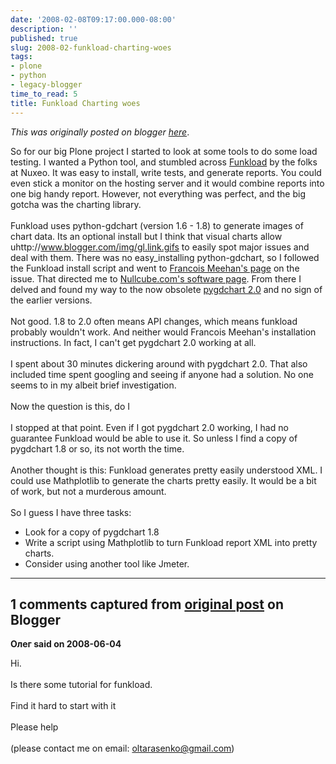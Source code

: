 ```yaml
---
date: '2008-02-08T09:17:00.000-08:00'
description: ''
published: true
slug: 2008-02-funkload-charting-woes
tags:
- plone
- python
- legacy-blogger
time_to_read: 5
title: Funkload Charting woes
---
```


*This was originally posted on blogger [here](https://pydanny.blogspot.com/2008/02/funkload-charting-woes.html)*.

So for our big Plone project I started to look at some tools to do some load testing.  I wanted a Python tool, and stumbled across <a href="http://funkload.nuxeo.org/">Funkload</a> by the folks at Nuxeo.  It was easy to install, write tests, and generate reports. You could even stick a monitor on the hosting server and it would combine reports into one big handy report.  However, not everything was perfect, and the big gotcha was the charting library.<br /><br />Funkload uses python-gdchart (version 1.6 - 1.8) to generate images of chart data.  Its an optional install but I think that visual charts allow uhttp://www.blogger.com/img/gl.link.gifs to easily spot major issues and deal with them.  There was no easy_installing python-gdchart, so I followed the Funkload install script and went to <a href="http://moinmoin.wikiwikiweb.de/FrancoisMeehan">Francois Meehan's page</a> on the issue.  That directed me to <a href="http://www.nullcube.com/software.html">Nullcube.com's software page</a>.  From there I delved and found my way to the now obsolete <a href="http://dev.nullcube.com/gitweb/?p=pygdchart;a=summary">pygdchart 2.0</a> and no sign of the earlier versions.<br /><br />Not good.  1.8 to 2.0 often means API changes, which means funkload probably wouldn't work.  And neither would Francois Meehan's installation instructions.  In fact, I can't get pygdchart 2.0 working at all. <br /><br />I spent about 30 minutes dickering around with pygdchart 2.0.  That also included time spent googling and seeing if anyone had a solution.  No one seems to in my albeit brief investigation.<br /><br />Now the question is this, do I<br /><br />I stopped at that point.  Even if I got pygdchart 2.0 working, I had no guarantee Funkload would be able to use it.  So unless I find a copy of pygdchart 1.8 or so, its not worth the time.<br /><br />Another thought is this: Funkload generates pretty easily understood XML.  I could use Mathplotlib to generate the charts pretty easily.  It would be a bit of work, but not a murderous amount.<br /><br />So I guess I have three tasks:<br /><ul><li>Look for a copy of pygdchart 1.8</li><li>Write a script using Mathplotlib to turn Funkload report XML into pretty charts.</li><li>Consider using another tool like Jmeter.</li></ul>

---

## 1 comments captured from [original post](https://pydanny.blogspot.com/2008/02/funkload-charting-woes.html) on Blogger

**Олег said on 2008-06-04**

Hi.<br /><br />Is there some tutorial for funkload.<br /><br />Find it hard to start with it<br /><br />Please help<br /><br />(please contact me on email: oltarasenko@gmail.com)

